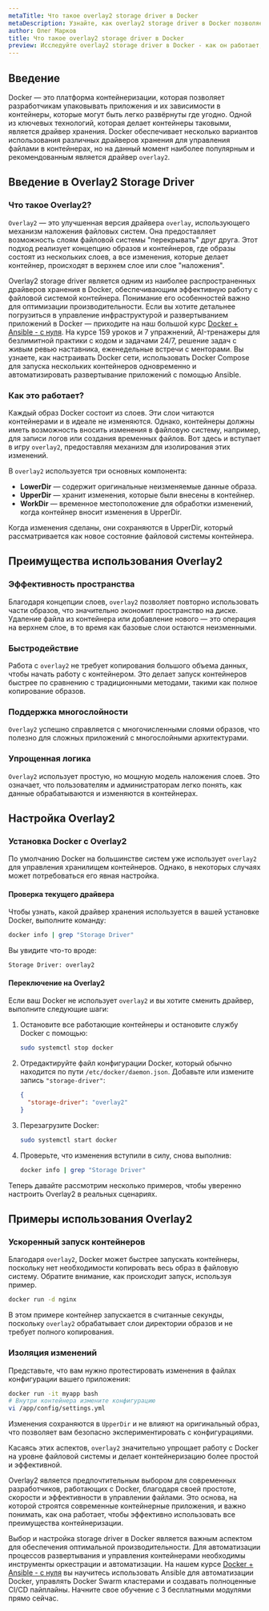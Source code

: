 ```yaml
---
metaTitle: Что такое overlay2 storage driver в Docker
metaDescription: Узнайте, как overlay2 storage driver в Docker позволяет эффективно работать с файловыми системами контейнеров, изучите его возможности и конфигурацию
author: Олег Марков
title: Что такое overlay2 storage driver в Docker
preview: Исследуйте overlay2 storage driver в Docker - как он работает, зачем нужен и какие преимущества предоставляет для контейнеров. Примеры и пояснения помогут вам быстро освоить его
---
```


## Введение

Docker — это платформа контейнеризации, которая позволяет разработчикам упаковывать приложения и их зависимости в контейнеры, которые могут быть легко развёрнуты где угодно. Одной из ключевых технологий, которая делает контейнеры таковыми, является драйвер хранения. Docker обеспечивает несколько вариантов использования различных драйверов хранения для управления файлами в контейнерах, но на данный момент наиболее популярным и рекомендованным является драйвер `overlay2`.

## Введение в Overlay2 Storage Driver

### Что такое Overlay2?

`Overlay2` — это улучшенная версия драйвера `overlay`, использующего механизм наложения файловых систем. Она предоставляет возможность слоям файловой системы "перекрывать" друг друга. Этот подход реализует концепцию образов и контейнеров, где образы состоят из нескольких слоев, а все изменения, которые делает контейнер, происходят в верхнем слое или слое "наложения".

Overlay2 storage driver является одним из наиболее распространенных драйверов хранения в Docker, обеспечивающим эффективную работу с файловой системой контейнера. Понимание его особенностей важно для оптимизации производительности. Если вы хотите детальнее погрузиться в управление инфраструктурой и развертыванием приложений в Docker — приходите на наш большой курс [Docker + Ansible - с нуля](https://purpleschool.ru/course/docker). На курсе 159 уроков и 7 упражнений, AI-тренажеры для безлимитной практики с кодом и задачами 24/7, решение задач с живым ревью наставника, еженедельные встречи с менторами. Вы узнаете, как настраивать Docker сети, использовать Docker Compose для запуска нескольких контейнеров одновременно и автоматизировать развертывание приложений с помощью Ansible.

### Как это работает?

Каждый образ Docker состоит из слоев. Эти слои читаются контейнерами и в идеале не изменяются. Однако, контейнеры должны иметь возможность вносить изменения в файловую систему, например, для записи логов или создания временных файлов. Вот здесь и вступает в игру `overlay2`, предоставляя механизм для изолирования этих изменений.

В `overlay2` используется три основных компонента:

- **LowerDir** — содержит оригинальные неизменяемые данные образа.
- **UpperDir** — хранит изменения, которые были внесены в контейнер.
- **WorkDir** — временное местоположение для обработки изменений, когда контейнер вносит изменения в UpperDir.

Когда изменения сделаны, они сохраняются в UpperDir, который рассматривается как новое состояние файловой системы контейнера.

## Преимущества использования Overlay2

### Эффективность пространства

Благодаря концепции слоев, `overlay2` позволяет повторно использовать части образов, что значительно экономит пространство на диске. Удаление файла из контейнера или добавление нового — это операция на верхнем слое, в то время как базовые слои остаются неизменными.

### Быстродействие

Работа с `overlay2` не требует копирования большого объема данных, чтобы начать работу с контейнером. Это делает запуск контейнеров быстрее по сравнению с традиционными методами, такими как полное копирование образов.

### Поддержка многослойности

`Overlay2` успешно справляется с многочисленными слоями образов, что полезно для сложных приложений с многослойными архитектурами.

### Упрощенная логика

`Overlay2` использует простую, но мощную модель наложения слоев. Это означает, что пользователям и администраторам легко понять, как данные обрабатываются и изменяются в контейнерах.

## Настройка Overlay2

### Установка Docker с Overlay2

По умолчанию Docker на большинстве систем уже использует `overlay2` для управления хранилищем контейнеров. Однако, в некоторых случаях может потребоваться его явная настройка.

#### Проверка текущего драйвера

Чтобы узнать, какой драйвер хранения используется в вашей установке Docker, выполните команду:

```bash
docker info | grep "Storage Driver"
```

Вы увидите что-то вроде:

```
Storage Driver: overlay2
```

#### Переключение на Overlay2

Если ваш Docker не использует `overlay2` и вы хотите сменить драйвер, выполните следующие шаги:

1. Остановите все работающие контейнеры и остановите службу Docker с помощью:

   ```bash
   sudo systemctl stop docker
   ```

2. Отредактируйте файл конфигурации Docker, который обычно находится по пути `/etc/docker/daemon.json`. Добавьте или измените запись `"storage-driver"`:

   ```json
   {
     "storage-driver": "overlay2"
   }
   ```

3. Перезагрузите Docker:

   ```bash
   sudo systemctl start docker
   ```

4. Проверьте, что изменения вступили в силу, снова выполнив:

   ```bash
   docker info | grep "Storage Driver"
   ```

Теперь давайте рассмотрим несколько примеров, чтобы уверенно настроить Overlay2 в реальных сценариях.

## Примеры использования Overlay2

### Ускоренный запуск контейнеров

Благодаря `overlay2`, Docker может быстрее запускать контейнеры, поскольку нет необходимости копировать весь образ в файловую систему. Обратите внимание, как происходит запуск, используя пример.

```bash
docker run -d nginx
```

В этом примере контейнер запускается в считанные секунды, поскольку `overlay2` обрабатывает слои директории образов и не требует полного копирования.

### Изоляция изменений

Представьте, что вам нужно протестировать изменения в файлах конфигурации вашего приложения:

```bash
docker run -it myapp bash
# Внутри контейнера измените конфигурацию
vi /app/config/settings.yml
```

Изменения сохраняются в `UpperDir` и не влияют на оригинальный образ, что позволяет вам безопасно экспериментировать с конфигурациями.

Касаясь этих аспектов, `overlay2` значительно упрощает работу с Docker на уровне файловой системы и делает контейнеризацию более простой и эффективной.

Overlay2 является предпочтительным выбором для современных разработчиков, работающих с Docker, благодаря своей простоте, скорости и эффективности в управлении файлами. Это основа, на которой строятся современные контейнерные приложения, и важно понимать, как она работает, чтобы эффективно использовать все преимущества контейнеризации.

Выбор и настройка storage driver в Docker является важным аспектом для обеспечения оптимальной производительности. Для автоматизации процессов развертывания и управления контейнерами необходимы инструменты оркестрации и автоматизации. На нашем курсе [Docker + Ansible - с нуля](https://purpleschool.ru/course/docker) вы научитесь использовать Ansible для автоматизации Docker, управлять Docker Swarm кластерами и создавать полноценные CI/CD пайплайны. Начните свое обучение с 3 бесплатными модулями прямо сейчас.
